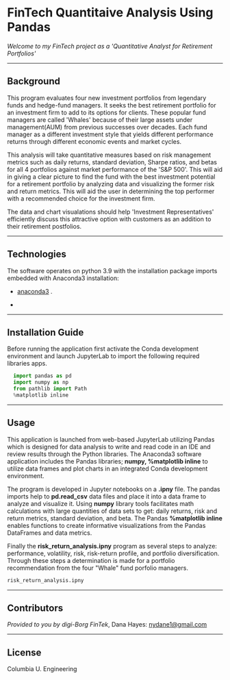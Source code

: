 # FinTech Quantitaive Analysis Using Pandas

*Welcome to my FinTech project as a 'Quantitative Analyst for Retirement Portfolios'*

---

## Background
This program evaluates four new investment portfolios from legendary funds and hedge-fund managers.  It seeks the best retirement portfolio for an investment firm to add to its options for clients. These popular fund managers are called 'Whales' because of their large assets under management(AUM) from previous successes over decades. Each fund manager as a different investment style that yields different performance returns through different economic events and market cycles. 

This analysis will take quantitative measures based on risk management metrics such as daily returns, standard deviation, Sharpe ratios, and betas for all 4 portfolios against market performance of the 'S&P 500'. This will aid in giving a clear picture to find the fund with the best investment potential for a retirement portfolio by analyzing data and visualizing the former risk and return metrics. This will aid the user in determining the top performer with a recommended choice for the investment firm.  

The data and chart visualations should help 'Investment Representatives' efficiently discuss this attractive option with customers as an addition to their retirement postfolios.  

---

## Technologies

The software operates on python 3.9 with the installation package imports embedded with Anaconda3 installation:

* [anaconda3](https://docs.anaconda.com/anaconda/install/windows/e) .

* 

---

## Installation Guide

Before running the application first activate the Conda development environment and launch JupyterLab to import the following required libraries apps.

```python libraries
  import pandas as pd 
  import numpy as np 
  from pathlib import Path
  %matplotlib inline 
```

---

## Usage

This application is launched from web-based JupyterLab utilizing Pandas which is designed for data analysis to write and read code in an IDE and review results through the Python libraries. The Anaconda3 software application includes the Pandas libraries; **numpy, %matplotlib inline** to utilize data frames and plot charts in an integrated Conda development environment. 

The program is developed in Jupyter notebooks on a **.ipny** file.  The pandas imports help to **pd.read_csv** data files and place it into a data frame to analyze and visualize it. Using **numpy** library tools facilitates math calculations with large quantities of data sets to get: daily returns, risk and return metrics, standard deviation, and beta. The Pandas **%matplotlib inline** enables functions to create informative visualizations from the Pandas DataFrames and data metrics. 

Finally the **risk_return_analysis.ipny** program as several steps to analyze: performance, volatility, risk, risk-return profile, and portfolio diversification. Through these steps a determination is made for a portfolio recommendation from the four "Whale" fund porfolio managers.  

```python
risk_return_analysis.ipny
```
 

---

## Contributors

*Provided to you by digi-Borg FinTek*, 
Dana Hayes: nydane1@gmail.com

---

## License

Columbia U. Engineering

